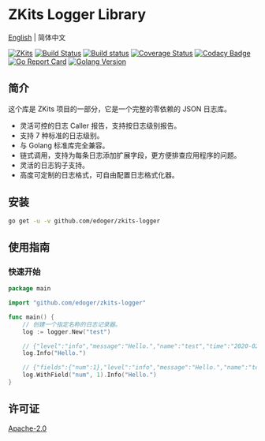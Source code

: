 # ZKits Logger Library #

[English](README.md) | 简体中文

[![ZKits](https://img.shields.io/badge/ZKits-Library-f3c)](https://github.com/edoger/zkits-logger)
[![Build Status](https://travis-ci.com/edoger/zkits-logger.svg?branch=master)](https://travis-ci.com/edoger/zkits-logger)
[![Build status](https://ci.appveyor.com/api/projects/status/xpbbppv3aui8n3fb/branch/master?svg=true)](https://ci.appveyor.com/project/edoger56924/zkits-logger/branch/master)
[![Coverage Status](https://coveralls.io/repos/github/edoger/zkits-logger/badge.svg?branch=master)](https://coveralls.io/github/edoger/zkits-logger?branch=master)
[![Codacy Badge](https://api.codacy.com/project/badge/Grade/cb497bf703f44950afb43b51b3a0e581)](https://www.codacy.com/manual/edoger/zkits-logger?utm_source=github.com&amp;utm_medium=referral&amp;utm_content=edoger/zkits-logger&amp;utm_campaign=Badge_Grade)
[![Go Report Card](https://goreportcard.com/badge/github.com/edoger/zkits-logger)](https://goreportcard.com/report/github.com/edoger/zkits-logger)
[![Golang Version](https://img.shields.io/badge/golang-1.13+-orange)](https://github.com/edoger/zkits-logger)

## 简介 ##

这个库是 ZKits 项目的一部分，它是一个完整的零依赖的 JSON 日志库。

- 灵活可控的日志 Caller 报告，支持按日志级别报告。
- 支持 7 种标准的日志级别。
- 与 Golang 标准库完全兼容。
- 链式调用，支持为每条日志添加扩展字段，更方便排查应用程序的问题。
- 灵活的日志钩子支持。
- 高度可定制的日志格式，可自由配置日志格式化器。

## 安装 ##

```sh
go get -u -v github.com/edoger/zkits-logger
```

## 使用指南 ##

### 快速开始 ###

```go
package main

import "github.com/edoger/zkits-logger"

func main() {
    // 创建一个指定名称的日志记录器。
    log := logger.New("test")

    // {"level":"info","message":"Hello.","name":"test","time":"2020-02-20T20:20:20+08:00"}
    log.Info("Hello.")

    // {"fields":{"num":1},"level":"info","message":"Hello.","name":"test","time":"2020-02-20T20:20:20+08:00"}
    log.WithField("num", 1).Info("Hello.")
}
```

## 许可证 ##

[Apache-2.0](http://www.apache.org/licenses/LICENSE-2.0)
